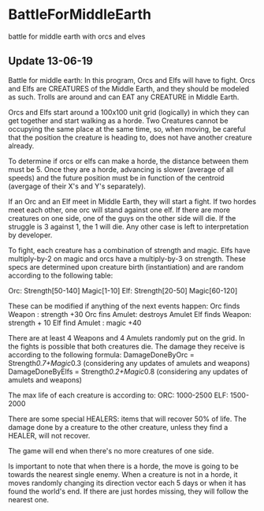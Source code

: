 # BattleForMiddleEarth
 battle for middle earth with orcs and elves

 ## Update 13-06-19
 Battle for middle earth: In this program, Orcs and Elfs will have to fight. Orcs and Elfs are CREATURES of the Middle Earth, and they should be modeled as such. Trolls are around and can EAT any CREATURE in Middle Earth.

 Orcs and Elfs start around a 100x100 unit grid (logically) in which they can  get together and start walking as a horde.  Two Creatures cannot be occupying the same place at the same time, so, when moving, be careful that the position the creature is heading to, does not have another creature already.

 To determine if orcs or elfs can make a horde, the distance between them must be 5. Once they are a horde, advancing is slower (average of all speeds) and the future position must be in function of the centroid (avergage of their X's and Y's separately).  

 If an Orc and an Elf meet in Middle Earth, they will start a fight. If two hordes meet each other, one orc will stand against one elf. If there are more creatures on one side, one of the guys on the other side will die. If the struggle is 3 against 1, the 1 will die. Any other case is left to interpretation by developer.

 To fight, each creature has a combination of strength and magic. Elfs have multiply-by-2 on magic and orcs have a multiply-by-3 on strength. These specs are determined upon creature birth (instantiation) and are random according to the following table:

 Orc: Strength[50-140] Magic[1-10]
 Elf: Strength[20-50] Magic[60-120]

 These can be modified if anything of the next events happen:
 Orc finds Weapon : strength +30
 Orc fins Amulet: destroys Amulet
 Elf finds Weapon: strength + 10
 Elf find Amulet : magic +40

 There are at least 4 Weapons and 4 Amulets randomly put on the grid.
 In the fights is possible that both creatures die. The damage they receive is according to the following formula:
 DamageDoneByOrc = Strength*0.7+Magic*0.3 (considering any updates of amulets and weapons)
 DamageDoneByElfs = Strength*0.2+Magic*0.8 (considering any updates of amulets and weapons)

 The max life of each creature is according to:
 ORC: 1000-2500
 ELF: 1500-2000

 There are some special HEALERS: items that will recover 50% of life.
 The damage done by a creature to the other creature, unless they find a HEALER, will not recover.

 The game will end when there's no more creatures of one side.

 Is important to note that when there is a horde, the move is going to be towards the nearest single enemy. When a creature is not in a horde, it moves randomly changing its direction vector each 5 days or when it has found the world's end. If there are just hordes missing, they will follow the nearest one.
